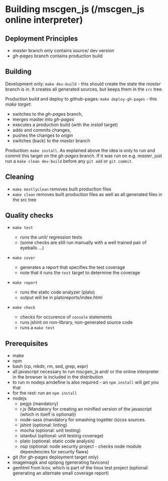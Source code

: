 # Building mscgen_js (/mscgen_js online interpreter)

## Deployment Principles
- *master* branch only contains source/ dev version
- *gh-pages* branch contains production build

## Building
Development only: ```make dev-build``` - this should create the state the *master* branch is in. 
It creates all generated sources, but keeps them in the ```src``` tree.

Production build and deploy to github-pages: ```make deploy-gh-pages``` - this *make target*:
- switches to the *gh-pages* branch, 
- merges master into *gh-pages*
- executes a production build (with the *install* target)
- adds and commits changes, 
- pushes the changes to *origin*
- switches (back) to the *master* branch


Production: ```make install```. As explained above the idea is only to run and commit
this target on the *gh-pages* branch. If it was run on e.g. *master*, just run a 
```make clean dev-build``` before any ```git add``` or ```git commit```.

## Cleaning
- ```make mostlyclean``` removes built production files
- ```make clean``` removes built production files as well as all generated files in the src tree

## Quality checks
- ```make test```
    - runs the unit/ regression tests
    - (some  checks are still run manually with a well trained pair of eyeballs ...)
    
- ```make cover```
    - generates a report that specifies the test coverage
    - note that it runs the ```test``` target to determine the coverage
    
- ```make report```
    - runs the static code analyzer (plato)
    - output will be in platoreports/index.html 

- ```make check```
    -  checks for occurence of ```console``` statements 
    -  runs jshint on non-library, non-generated source code
    -  runs a ```make test```

## Prerequisites
- make
- npm
- bash (cp, mkdir, rm, sed, grep, expr)
- all javascript necessary to run mscgen_js and/ or the online interpreter in the browser is included in the distribution
- to run in nodejs amdefine is also required - an ```npm install``` will get you that
- for the rest: run an ```npm install```
- nodejs
    - pegjs (mandatory)    
    - r.js (Mandatory for creating an minified version of the javascript (which in itself is optional))
    - node-sass (mandatory for smashing togetter (s)css sources.
    - jshint (optional: linting)
    - mocha (optional: unit testing)
    - istanbul (optional: unit testing coverage)
    - plato (optional: static code analysis)
    - nsp (optional: node security project - checks node module dependencies for security flaws)
- git (for gh-pages deployment target only)
- imagemagik and optipng (generating favicons)
- genhtml from lcov, which is part of the linux test project (optional: generating an alternate small coverage report)
